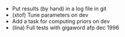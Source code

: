 
* Put results (by hand) in a log file in git
* (xtof) Tune parameters on dev
* Add a task for computing priors on dev
* (lina) Full tests with gigaword afp dec 1996
